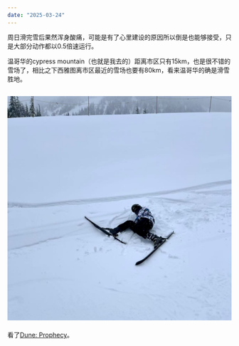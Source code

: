 ```yaml
---
date: "2025-03-24"
---
```


周日滑完雪后果然浑身酸痛，可能是有了心里建设的原因所以倒是也能够接受，只是大部分动作都以0.5倍速运行。  

温哥华的cypress mountain（也就是我去的）距离市区只有15km，也是很不错的雪场了，相比之下西雅图离市区最近的雪场也要有80km，看来温哥华的确是滑雪胜地。

![FF975D12-F537-407D-A2CD-4FF059422DD9_1_201_a](https://raw.githubusercontent.com/Jiaaming/blogImage/main/pic/FF975D12-F537-407D-A2CD-4FF059422DD9_1_201_a.jpeg)   
---
看了[Dune: Prophecy](https://movie.douban.com/subject/34428979/)。